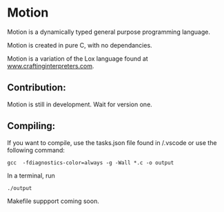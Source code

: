 # Motion

Motion is a dynamically typed general purpose programming language.

Motion is created in pure C, with no dependancies.

Motion is a variation of the Lox language found at www.craftinginterpreters.com.

## Contribution:
Motion is still in development. Wait for version one.

## Compiling:
If you want to compile, use the tasks.json file found in /.vscode or use the following command:
```
gcc  -fdiagnostics-color=always -g -Wall *.c -o output
```
In a terminal, run 
```
./output
```

Makefile suppport coming soon.
